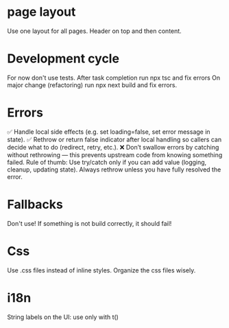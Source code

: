 # page layout
Use one layout for all pages. Header on top and then content.
# Development cycle
For now don't use tests.
After task completion run npx tsc and fix errors
On major change (refactoring) run npx next build and fix errors.
# Errors
✅ Handle local side effects (e.g. set loading=false, set error message in state).
✅ Rethrow or return false indicator after local handling so callers can decide what to do (redirect, retry, etc.).
❌ Don’t swallow errors by catching without rethrowing — this prevents upstream code from knowing something failed.
Rule of thumb: Use try/catch only if you can add value (logging, cleanup, updating state). Always rethrow unless you have fully resolved the error.


# Fallbacks
Don't use! If something is not build correctly, it should fail!

# Css
Use .css files instead of inline styles. Organize the css files wisely.

# i18n
String labels on the UI: use only with t()